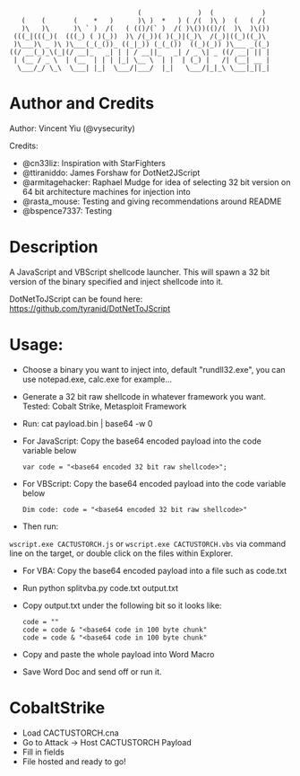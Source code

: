 ```
                                (              )  (            )  
   (    (       (    *   )      )\ )  *   ) ( /(  )\ )  (   ( /(  
   )\   )\      )\ ` )  /(   ( (()/(` )  /( )\())(()/(  )\  )\()) 
 (((_|(((_)(  (((_) ( )(_))  )\ /(_))( )(_)|(_)\  /(_)|((_)((_)\  
 )\___)\ _ )\ )\___(_(_())_ ((_|_)) (_(_())  ((_)(_)) )\___ _((_) 
((/ __(_)_\(_|(/ __|_   _| | | / __||_   _| / _ \| _ ((/ __| || | 
 | (__ / _ \  | (__  | | | |_| \__ \  | |  | (_) |   /| (__| __ | 
  \___/_/ \_\  \___| |_|  \___/|___/  |_|   \___/|_|_\ \___|_||_| 

```

Author and Credits
==================
Author: Vincent Yiu (@vysecurity)

Credits:
   - @cn33liz: Inspiration with StarFighters
   - @ttiraniddo: James Forshaw for DotNet2JScript
   - @armitagehacker: Raphael Mudge for idea of selecting 32 bit version on 64 bit architecture machines for injection into
   - @rasta_mouse: Testing and giving recommendations around README
   - @bspence7337: Testing

Description
===========

A JavaScript and VBScript shellcode launcher. This will spawn a 32 bit version of the binary specified and inject shellcode into it.

DotNetToJScript can be found here: https://github.com/tyranid/DotNetToJScript

Usage:
======

* Choose a binary you want to inject into, default "rundll32.exe", you can use notepad.exe, calc.exe for example...
* Generate a 32 bit raw shellcode in whatever framework you want. Tested: Cobalt Strike, Metasploit Framework
* Run: cat payload.bin | base64 -w 0
* For JavaScript: Copy the base64 encoded payload into the code variable below

  ```var code = "<base64 encoded 32 bit raw shellcode>";```

* For VBScript: Copy the base64 encoded payload into the code variable below

  ```Dim code: code = "<base64 encoded 32 bit raw shellcode>"```
* Then run:

```wscript.exe CACTUSTORCH.js``` or ```wscript.exe CACTUSTORCH.vbs``` via command line on the target, or double click on the files within Explorer.

* For VBA: Copy the base64 encoded payload into a file such as code.txt

* Run python splitvba.py code.txt output.txt

* Copy output.txt under the following bit so it looks like:

  ```
  code = ""
  code = code & "<base64 code in 100 byte chunk"
  code = code & "<base64 code in 100 byte chunk"
  ```

* Copy and paste the whole payload into Word Macro

* Save Word Doc and send off or run it.



CobaltStrike
============

* Load CACTUSTORCH.cna
* Go to Attack -> Host CACTUSTORCH Payload
* Fill in fields
* File hosted and ready to go!
